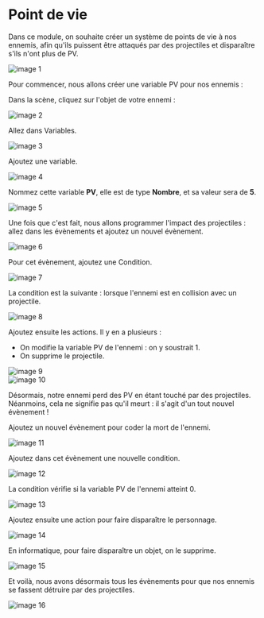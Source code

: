 # Point de vie

Dans ce module, on souhaite créer un système de points de vie à nos ennemis, afin qu'ils puissent être attaqués par des projectiles et disparaître s'ils n'ont plus de PV.

![image 1](https://github.com/g404-code-gaming/GDevelop_Cour/blob/main/Images_cours/PV_1.JPG) 

Pour commencer, nous allons créer une variable PV pour nos ennemis : 

Dans la scène, cliquez sur l'objet de votre ennemi : 

![image 2](https://github.com/g404-code-gaming/GDevelop_Cour/blob/main/Images_cours/PV_2.JPG) 

Allez dans Variables.

![image 3](https://github.com/g404-code-gaming/GDevelop_Cour/blob/main/Images_cours/PV_3.JPG) 

Ajoutez une variable.

![image 4](https://github.com/g404-code-gaming/GDevelop_Cour/blob/main/Images_cours/PV_4.JPG) 

Nommez cette variable **PV**, elle est de type **Nombre**, et sa valeur sera de **5**. 

![image 5](https://github.com/g404-code-gaming/GDevelop_Cour/blob/main/Images_cours/PV_5.JPG) 

Une fois que c'est fait, nous allons programmer l'impact des projectiles : allez dans les évènements et ajoutez un nouvel évènement.

![image 6](https://github.com/g404-code-gaming/GDevelop_Cour/blob/main/Images_cours/PV_6.JPG) 

Pour cet évènement, ajoutez une Condition.

![image 7](https://github.com/g404-code-gaming/GDevelop_Cour/blob/main/Images_cours/PV_7.JPG) 

La condition est la suivante : lorsque l'ennemi est en collision avec un projectile. 

![image 8](https://github.com/g404-code-gaming/GDevelop_Cour/blob/main/Images_cours/PV_8.JPG) 

Ajoutez ensuite les actions. Il y en a plusieurs :  
  - On modifie la variable PV de l'ennemi : on y soustrait 1.  
  - On supprime le projectile.

![image 9](https://github.com/g404-code-gaming/GDevelop_Cour/blob/main/Images_cours/PV_9.JPG)  
![image 10](https://github.com/g404-code-gaming/GDevelop_Cour/blob/main/Images_cours/PV_10.JPG) 

Désormais, notre ennemi perd des PV en étant touché par des projectiles. Néanmoins, cela ne signifie pas qu'il meurt : il s'agit d'un tout nouvel évènement ! 

Ajoutez un nouvel évènement pour coder la mort de l'ennemi. 

![image 11](https://github.com/g404-code-gaming/GDevelop_Cour/blob/main/Images_cours/PV_11.JPG) 

Ajoutez dans cet évènement une nouvelle condition. 

![image 12](https://github.com/g404-code-gaming/GDevelop_Cour/blob/main/Images_cours/PV_12.JPG) 

La condition vérifie si la variable PV de l'ennemi atteint 0. 

![image 13](https://github.com/g404-code-gaming/GDevelop_Cour/blob/main/Images_cours/PV_13.JPG) 

Ajoutez ensuite une action pour faire disparaître le personnage. 

![image 14](https://github.com/g404-code-gaming/GDevelop_Cour/blob/main/Images_cours/PV_14.JPG) 

En informatique, pour faire disparaître un objet, on le supprime. 

![image 15](https://github.com/g404-code-gaming/GDevelop_Cour/blob/main/Images_cours/PV_15.JPG) 

Et voilà, nous avons désormais tous les évènements pour que nos ennemis se fassent détruire par des projectiles.

![image 16](https://github.com/g404-code-gaming/GDevelop_Cour/blob/main/Images_cours/PV_16.JPG) 
